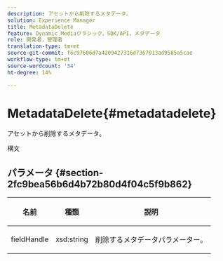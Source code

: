 ```yaml
---
description: アセットから削除するメタデータ。
solution: Experience Manager
title: MetadataDelete
feature: Dynamic Mediaクラシック，SDK/API，メタデータ
role: 開発者，管理者
translation-type: tm+mt
source-git-commit: f6c97606d7a4209427316d7367013ad9585a5cae
workflow-type: tm+mt
source-wordcount: '34'
ht-degree: 14%

---
```



# MetadataDelete{#metadatadelete}

アセットから削除するメタデータ。

構文

## パラメータ {#section-2fc9bea56b6d4b72b80d4f04c5f9b862}

<table id="table_04100BB8ABD84EF68B0A7CE3AD946414"> 
 <thead> 
  <tr> 
   <th colname="col1" class="entry"> <p>名前 </p> </th> 
   <th colname="col2" class="entry"> <p>種類 </p> </th> 
   <th colname="col3" class="entry"> <p>説明 </p> </th> 
  </tr> 
 </thead>
 <tbody> 
  <tr> 
   <td colname="col1"> <p><span class="codeph"><span class="varname"> fieldHandle</span></span> </p> </td> 
   <td colname="col2"> <span class="codeph"> xsd:string</span> </td> 
   <td colname="col3"> <p>削除するメタデータパラメーター。 </p> </td> 
  </tr> 
 </tbody> 
</table>


